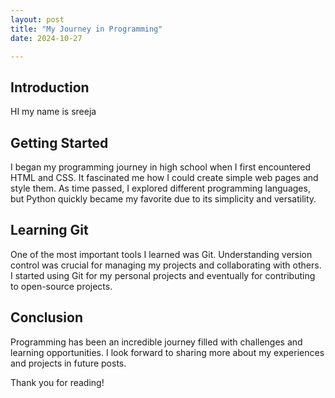 ```yaml
---
layout: post
title: "My Journey in Programming"
date: 2024-10-27

---
```


## Introduction

HI my name is sreeja
## Getting Started

I began my programming journey in high school when I first encountered HTML and CSS. It fascinated me how I could create simple web pages and style them. As time passed, I explored different programming languages, but Python quickly became my favorite due to its simplicity and versatility.

## Learning Git

One of the most important tools I learned was Git. Understanding version control was crucial for managing my projects and collaborating with others. I started using Git for my personal projects and eventually for contributing to open-source projects.

## Conclusion

Programming has been an incredible journey filled with challenges and learning opportunities. I look forward to sharing more about my experiences and projects in future posts.

Thank you for reading!